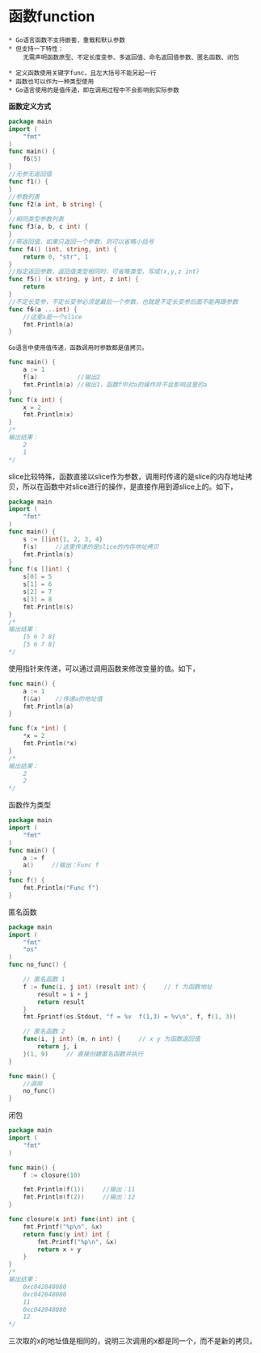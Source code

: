 函数function
=================================

	* Go语言函数不支持嵌套、重载和默认参数
	* 但支持一下特性：
        无需声明函数原型、不定长度变参、多返回值、命名返回值参数、匿名函数、闭包

	* 定义函数使用关键字func，且左大括号不能另起一行
	* 函数也可以作为一种类型使用
	* Go语言使用的是值传递，即在调用过程中不会影响到实际参数


**函数定义方式**
```go
package main
import (
    "fmt"
)
func main() {
    f6(5)
}
//无参无返回值
func f1() {
}
//参数列表
func f2(a int, b string) {
}
//相同类型参数列表
func f3(a, b, c int) {
}
//带返回值，如果只返回一个参数，则可以省略小括号
func f4() (int, string, int) {
    return 0, "str", 1
}
//指定返回参数，返回值类型相同时，可省略类型，写成(x,y,z int)
func f5() (x string, y int, z int) {
    return
}
//不定长变参，不定长变参必须是最后一个参数，也就是不定长变参后面不能再跟参数
func f6(a ...int) {
    //这里a是一个slice
    fmt.Println(a)
}
```


    Go语言中使用值传递，函数调用时参数都是值拷贝。
```go
func main() {
    a := 1
    f(a)           //输出2
    fmt.Println(a) //输出1，函数f中对a的操作并不会影响这里的a
}
func f(x int) {
    x = 2
    fmt.Println(x)
}
/*
输出结果：
    2
    1
*/
``` 
slice比较特殊，函数直接以slice作为参数，调用时传递的是slice的内存地址拷贝，所以在函数中对slice进行的操作，是直接作用到源slice上的。如下，
```go
package main
import (
    "fmt"
)
func main() {
    s := []int{1, 2, 3, 4}
    f(s)     //这里传递的是slice的内存地址拷贝
    fmt.Println(s)
}
func f(s []int) {
    s[0] = 5
    s[1] = 6
    s[2] = 7
    s[3] = 8
    fmt.Println(s)
}
/*
输出结果：
    [5 6 7 8]
    [5 6 7 8]
*/
```

使用指针来传递，可以通过调用函数来修改变量的值。如下，
```go
func main() {
    a := 1
    f(&a)    //传递a的地址值
    fmt.Println(a)
}

func f(x *int) { 
    *x = 2
    fmt.Println(*x)
}
/*
输出结果：
    2
    2
*/
```

函数作为类型

```go
package main
import (
    "fmt"
)
func main() {
    a := f
    a()     //输出：Func f
}
func f() {
    fmt.Println("Func f")
}
```


匿名函数

```go
package main
import (
    "fmt"
    "os"
)
func no_func() {

    // 匿名函数 1
    f := func(i, j int) (result int) {     // f 为函数地址
        result = i + j
        return result
    }
    fmt.Fprintf(os.Stdout, "f = %v  f(1,3) = %v\n", f, f(1, 3))

    // 匿名函数 2
    func(i, j int) (m, n int) {     // x y 为函数返回值
        return j, i
    }(1, 9)     // 直接创建匿名函数并执行
}

func main() {
    //调用
    no_func()
}
```

闭包
```go
package main
import (
    "fmt"
)

func main() {
    f := closure(10)

    fmt.Println(f(1))     //输出：11
    fmt.Println(f(2))     //输出：12
}

func closure(x int) func(int) int {
    fmt.Printf("%p\n", &x)
    return func(y int) int {
        fmt.Printf("%p\n", &x)
        return x + y
    }
}
/*
输出结果：
    0xc042048080
    0xc042048080
    11
    0xc042048080
    12
*/
```

三次取的x的地址值是相同的，说明三次调用的x都是同一个，而不是新的拷贝。
